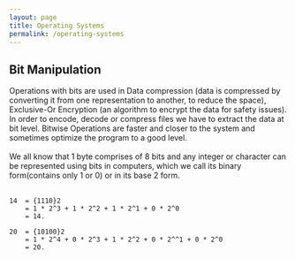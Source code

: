 ```yaml
---
layout: page
title: Operating Systems
permalink: /operating-systems
---
```


## Bit Manipulation<a name="bit-manipulation"></a>

Operations with bits are used in Data compression (data is compressed by converting it from one representation to another, to reduce the space), Exclusive-Or Encryption (an algorithm to encrypt the data for safety issues). In order to encode, decode or compress files we have to extract the data at bit level. Bitwise Operations are faster and closer to the system and sometimes optimize the program to a good level.
<br/><br/>
We all know that 1 byte comprises of 8 bits and any integer or character can be represented using bits in computers, which we call its binary form(contains only 1 or 0) or in its base 2 form.
<br/><br/>

```
14  = {1110}2
    = 1 * 2^3 + 1 * 2^2 + 1 * 2^1 + 0 * 2^0
    = 14.

20  = {10100}2
    = 1 * 2^4 + 0 * 2^3 + 1 * 2^2 + 0 * 2^^1 + 0 * 2^0
    = 20.
```

